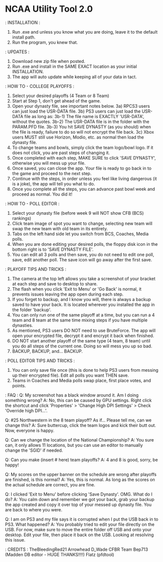 # NCAA Utility Tool 2.0 

: INSTALLATION :
1) Run .exe and unless you know what you are doing, leave it to the default install path.
2) Run the program, you knew that.

: UPDATES :
1) Download new zip file when posted.
2) Run .exe and install in the SAME EXACT location as your initial INSTALLATION. 
3) The app will auto update while keeping all of your data in tact.

: HOW TO - COLLEGE PLAYOFFS :
1) Select your desired playoffs (4 Team or 8 Team)
2) Start at Step 1, don't get ahead of the game.
3) Open your dynasty file, see important notes below.
  3a) RPCS3 users can just load the USR-DATA file.
  3b) PS3 users can just load the USR-DATA file as long as:
    3b-1) The file name is EXACTLY 'USR-DATA', without the quotes.
    3b-2) The USR-DATA file is in the folder with the PARAM.PFD file.
    3b-3) You hit SAVE DYNASTY (as you should) when the file is ready, failure to do so will not encrypt the file back.
  3c) Xbox users MUST still use Horizon, Modio, etc. as normal then load the dynasty file.
4) To change teams and bowls, simply click the team logo/bowl logo. If it does not click, you are past steps of changing it.
5) Once completed with each step, MAKE SURE to click 'SAVE DYNASTY', otherwise you will mess up your file.
6) Once saved, you can close the app. Your file is ready to go back in to the game and proceed to the next step.
7) Continue with the steps, in order unless you feel like living dangerous (it is a joke), the app will tell you what to do.
8) Once you complete all the steps, you can advance past bowl week and proceed as normal. You did it!

: HOW TO - POLL EDITOR :
1) Select your dynasty file (before week 9 will NOT show CFB (BCS) rankings)
2) Click team image of spot you want to change, selecting new team will swap the new team with old team in its entirety.
3) Tabs on the left hand side let you switch from BCS, Coaches, Media polls.
4) When you are done editing your desired polls, the floppy disk icon in the bottom right is to 'SAVE DYNASTY FILE'.
5) You can edit all 3 polls and then save, you do not need to edit one poll, save, edit another poll. The save icon will go away after the first save.

: PLAYOFF TIPS AND TRICKS : 
1) The camera at the top left allows you take a screenshot of your bracket at each step and save to desktop to share.
2) The flash when you click 'Exit to Menu' or 'Go Back' is normal, it prevents issues leaving the app open during each step.
3) If you forget to backup, and I know you will, there is always a backup saved to have your back. It is located wherever you installed the app in the folder 'backup'.
4) You can only run one of the same playoff at a time, but you can run a 4 team and 8 team at the same time mixing steps if you have multiple dynasties.
5) As mentioned, PS3 users DO NOT need to use BruteForce. The app will open your encrypted file, decrypt it and encrypt it back when finished.
6) DO NOT start another playoff of the same type (4 team, 8 team) until you do all steps of the current one. Doing so will mess you up so bad.
7) BACKUP, BACKUP, and... BACKUP.

: POLL EDITOR TIPS AND TRICKS : 
1) You can only save file once (this is done to help PS3 users from messing up their encrypted file). Edit all polls you want THEN save.
2) Teams in Coaches and Media polls swap place, first place votes, and points.

: FAQ :
Q: My screenshot has a black window around it. Am I doing something wrong?
A: No, this can be caused by GPU settings. Right click the shortcut and click 'Properties' > 'Change High DPI Settings' > Check 'Override high DPI...'.

Q: #25 Northwestern in the 8 team playoff? As if... Please tell me, can we change this?
A: Sure buttercup, click the team logos and kick their butt out. Now, everyone is happy.

Q: Can we change the location of the National Championship?
A: You sure can, it only allows 11 locations, but you can use an editor to manually change the 'SGID' if needed.

Q: Can you make (insert # here) team playoffs?
A: 4 and 8 is good, sorry, be happy!

Q: My scores on the upper banner on the schedule are wrong after playoffs are finished, is this normal?
A: Yes, this is normal. As long as the scores on the actual schedule are correct, you are fine.

Q: I clicked 'Exit to Menu' before clicking 'Save Dynasty'. OMG. What do I do?
A: You calm down and remember we got your back, grab your backup the app created and copy it over top of your messed up dynasty file. You are back to where you were.

Q: I am on PS3 and my file says it is corrupted when I put the USB back in to PS3. What happened?
A: You probably tried to edit your file directly on the USB. For now, make sure to move the entire folder off USB and onto your desktop. Edit your file, then place it back on the USB. Looking at resolving this issue.

: CREDITS :
TheBleedingRed21
Arrowhead
D_Wade
CFBR Team
Bep713 (Madden DB editor - HUGE THANKS!!!!)
Flatz (pfdtool)
